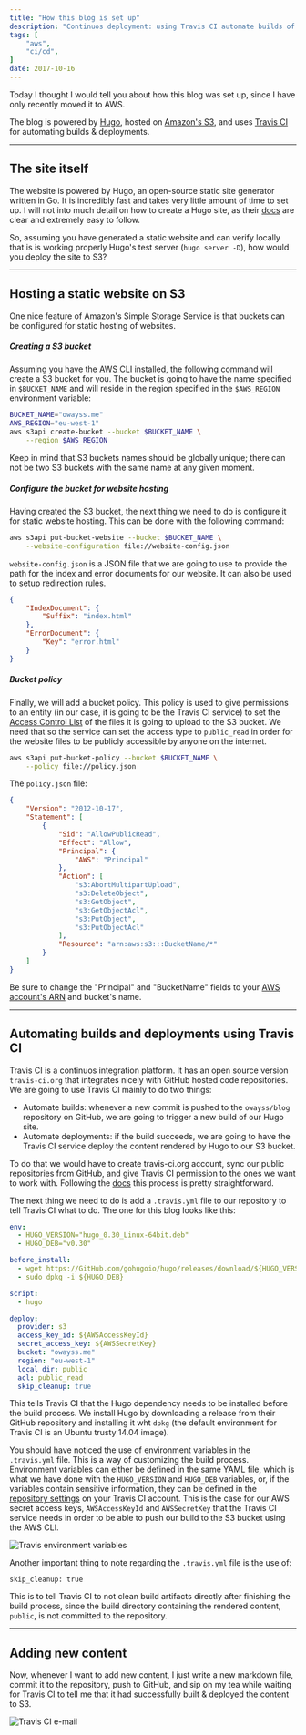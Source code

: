 ```yaml
---
title: "How this blog is set up"
description: "Continuos deployment: using Travis CI automate builds of a static website and deployments to Amazon's S3"
tags: [
	"aws",
    "ci/cd",
]
date: 2017-10-16
---
```

Today I thought I would tell you about how this blog was set up, since I have only recently moved it to AWS.

The blog is powered by [Hugo](https://gohugo.io), hosted on [Amazon's S3](https://aws.amazon.com/s3), and uses [Travis CI](https://travis-ci.org) for automating builds & deployments.

---

## The site itself
The website is powered by Hugo, an open-source static site generator written in Go. It is incredibly fast and takes very little amount of time to set up. I will not into much detail on how to create a Hugo site, as their [docs](https://gohugo.io/getting-started/) are clear and extremely easy to follow.

So, assuming you have generated a static website and can verify locally that is is working properly Hugo's test server (`hugo server -D`), how would you deploy the site to S3?

---

## Hosting a static website on S3
One nice feature of Amazon's Simple Storage Service is that buckets can be configured for static hosting of websites.

##### Creating a S3 bucket
Assuming you have the [AWS CLI](http://docs.aws.amazon.com/cli/latest/userguide/installing.html) installed, the following command will create a S3 bucket for you. The bucket is going to have the name specified in `$BUCKET_NAME` and will reside in the region specified in the `$AWS_REGION` environment variable:
```sh
BUCKET_NAME="owayss.me"
AWS_REGION="eu-west-1"
aws s3api create-bucket --bucket $BUCKET_NAME \
    --region $AWS_REGION
```
Keep in mind that S3 buckets names should be globally unique; there can not be two S3 buckets with the same name at any given moment.

##### Configure the bucket for website hosting
Having created the S3 bucket, the next thing we need to do is configure it for static website hosting. This can be done with the following command:
```sh
aws s3api put-bucket-website --bucket $BUCKET_NAME \
    --website-configuration file://website-config.json
```

`website-config.json` is a JSON file that we are going to use to provide the path for the index and error documents for our website. It can also be used to setup redirection rules. 
```json
{
    "IndexDocument": {
        "Suffix": "index.html"
    },
    "ErrorDocument": {
        "Key": "error.html"
    }
}
```


##### Bucket policy
Finally, we will add a bucket policy.
This policy is used to give permissions to an entity (in our case, it is going to be the Travis CI service) to set the [Access Control List](http://docs.aws.amazon.com/AmazonS3/latest/dev/acl-overview.html) of the files it is going to upload to the S3 bucket. We need that so the service can set the access type to `public_read` in order for the website files to be publicly accessible by anyone on the internet.
```sh 
aws s3api put-bucket-policy --bucket $BUCKET_NAME \
    --policy file://policy.json
```

The `policy.json` file:
```json
{
    "Version": "2012-10-17",
    "Statement": [
        {
            "Sid": "AllowPublicRead",
            "Effect": "Allow",
            "Principal": {
                "AWS": "Principal"
            },
            "Action": [
                "s3:AbortMultipartUpload",
                "s3:DeleteObject",
                "s3:GetObject",
                "s3:GetObjectAcl",
                "s3:PutObject",
                "s3:PutObjectAcl"
            ],
            "Resource": "arn:aws:s3:::BucketName/*"
        }
    ]
}
```

Be sure to change the "Principal" and "BucketName" fields to your [AWS account's ARN](http://docs.aws.amazon.com/AmazonS3/latest/dev/s3-bucket-user-policy-specifying-principal-intro.html) and bucket's name.

---

## Automating builds and deployments using Travis CI
Travis CI is a continuos integration platform. It has an open source version `travis-ci.org` that integrates nicely with GitHub hosted code repositories.
We are going to use Travis CI mainly to do two things:

* Automate builds: whenever a new commit is pushed to the `owayss/blog` repository on GitHub, we are going to trigger a new build of our Hugo site.
* Automate deployments: if the build succeeds, we are going to have the Travis CI service deploy the content rendered by Hugo to our S3 bucket.  


To do that we would have to create travis-ci.org account, sync our public repositories from GitHub, and give Travis CI permission to the ones we want to work with. Following the [docs](https://docs.travis-ci.com/user/getting-started/) this process is pretty straightforward.

The next thing we need to do is add a `.travis.yml` file to our repository to tell Travis CI what to do.
The one for this blog looks like this:

```yaml
env:
  - HUGO_VERSION="hugo_0.30_Linux-64bit.deb"
  - HUGO_DEB="v0.30"

before_install:
  - wget https://GitHub.com/gohugoio/hugo/releases/download/${HUGO_VERSION}/${HUGO_DEB}
  - sudo dpkg -i ${HUGO_DEB}

script:
  - hugo

deploy:
  provider: s3
  access_key_id: ${AWSAccessKeyId}
  secret_access_key: ${AWSSecretKey}
  bucket: "owayss.me"
  region: "eu-west-1"
  local_dir: public
  acl: public_read
  skip_cleanup: true  
```
This tells Travis CI that the Hugo dependency needs to be installed before the build process. We install Hugo by downloading a release from their GitHub repository and installing it wht `dpkg` (the default environment for Travis CI is an Ubuntu trusty 14.04 image).

You should have noticed the use of environment variables in the `.travis.yml` file. This is a way of customizing the build process. Environment variables can either be defined in the same YAML file, which is what we have done with the `HUGO_VERSION` and `HUGO_DEB` variables, or, if the variables contain sensitive information, they can be defined in the [repository settings](https://docs.travis-ci.com/user/environment-variables/#Defining-Variables-in-Repository-Settings) on your Travis CI account. This is the case for our AWS secret access keys, `AWSAccessKeyId` and `AWSSecretKey` that the Travis CI service needs in order to be able to push our build to the S3 bucket using the AWS CLI.

![Travis environment variables](travis-env.png "Travis environment variables")

Another important thing to note regarding the `.travis.yml` file is the use of:
```
skip_cleanup: true
```

This is to tell Travis CI to not clean build artifacts directly after finishing the build process, since the build directory containing the rendered content, `public`, is not committed to the repository.

---

## Adding new content
Now, whenever I want to add new content, I just write a new markdown file, commit it to the repository, push to GitHub, and sip on my tea while waiting for Travis CI to tell me that it had successfully built & deployed the content to S3.

![Travis CI e-mail](travis-email.png "Travis CI e-mail")